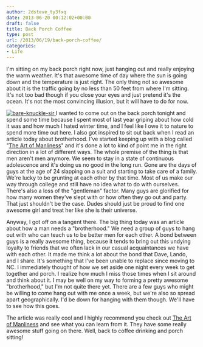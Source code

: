 ```yaml
---
author: 2dsteve_ty3fxq
date: 2013-06-20 00:12:02+00:00
draft: false
title: Back Porch Coffee
type: post
url: /2013/06/19/back-porch-coffee/
categories:
- Life
---
```


I'm sitting on my back porch right now, just hanging out and really enjoying the warm weather. It's that awesome time of day where the sun is going down and the temperature is just right. The only thing not so awesome about it is the traffic going by no less than 50 feet from where I'm sitting. It's not too bad though if you close your eyes and just pretend it's the ocean. It's not the most convincing illusion, but it will have to do for now.

[![bare-knuckle-sir](http://www.bitsandbinary.com/wp-content/uploads/2013/06/tumblr_lg9w57xYRC1qdaeny-150x150.jpg)
](http://www.bitsandbinary.com/wp-content/uploads/2013/06/tumblr_lg9w57xYRC1qdaeny.jpg)I wanted to come out on the back porch tonight and spend some time because I spent most of last year griping about how cold it was and how much I hated winter time, and I feel like I owe it to nature to spend more time out here. I also got inspired to sit out back when I read an article today about brotherhood. I've started keeping up with a blog called "[The Art of Manliness](http://www.artofmanliness.com)" and it's done a lot to kind of point me in the right direction in a lot of different ways. The whole premise of the thing is that men aren't men anymore. We seem to stay in a state of continuous adolescence and it's doing us no good in the long run. Gone are the days of guys at the age of 24 slapping on a suit and starting to take care of a family. We're lucky to be grunting at each other by that time. Most of us make our way through college and still have no idea what to do with ourselves. There's also a loss of the "gentleman" factor. Many guys are glorified for how many women they've slept with or how often they go out and party. That just shouldn't be the case. Dudes should just be proud to find one awesome girl and treat her like she is their universe.

Anyway, I got off on a tangent there. The big thing today was an article about how a man needs a "brotherhood." We need a group of guys to hang out with who can teach us to be better men for each other. A bond between guys is a really awesome thing, because it tends to bring out this undying loyalty to friends that we often lack in our casual acquaintances we have with each other. It made me think a lot about the bond that Dave, Lando, and I share. It's something that I've been unable to replace since moving to NC. I immediately thought of how we set aside one night every week to get together and porch. I realize how much I miss those times when I sit around and think about it. I may be well on my way to forming a pretty awesome "brotherhood," but I'm not quite there yet. There are a few guys who might be willing to come hang out with me once a week, but we're also so spread apart geographically. I'd be down for hanging with them though. We'll have to see how this goes.

The article was really cool and I highly recommend you check out [The Art of Manliness](http://www.artofmanliness.com) and see what you can learn from it. They have some really awesome stuff going on there. Well, back to coffee drinking and porch sitting!
